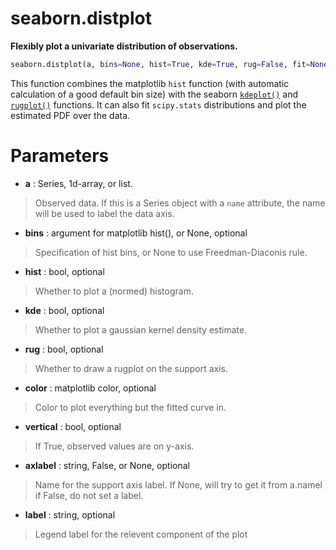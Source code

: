 # seaborn.distplot

**Flexibly plot a univariate distribution of observations.**

```python
seaborn.distplot(a, bins=None, hist=True, kde=True, rug=False, fit=None, hist_kws=None, kde_kws=None, rug_kws=None, fit_kws=None, color=None, vertical=False, norm_hist=False, axlabel=None, label=None, ax=None)
```

This function combines the matplotlib `hist` function (with automatic calculation of a good default bin size) with the seaborn [`kdeplot()`](https://seaborn.pydata.org/generated/seaborn.kdeplot.html#seaborn.kdeplot) and [`rugplot()`](https://seaborn.pydata.org/generated/seaborn.rugplot.html#seaborn.rugplot) functions. It can also fit `scipy.stats` distributions and plot the estimated PDF over the data.



# Parameters

- **a** : Series, 1d-array, or list.

> Observed data. If this is a Series object with a `name` attribute, the name will be used to label the data axis.

- **bins** : argument for matplotlib hist(), or None, optional

> Specification of hist bins, or None to use Freedman-Diaconis rule.

- **hist** : bool, optional

> Whether to plot a (normed) histogram.

- **kde** : bool, optional

> Whether to plot a gaussian kernel density estimate.

- **rug** : bool, optional

> Whether to draw a rugplot on the support axis.

- **color** : matplotlib color, optional

> Color to plot everything but the fitted curve in.

- **vertical** : bool, optional

> If True, observed values are on y-axis.

- **axlabel** : string, False, or None, optional

> Name for the support axis label. If None, will try to get it from a.namel if False, do not set a label.

- **label** : string, optional

> Legend label for the relevent component of the plot































